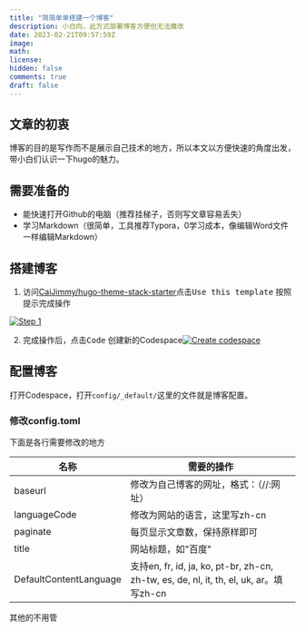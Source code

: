 ```yaml
---
title: "简简单单搭建一个博客"
description: 小白向，此方式部署博客方便但无法魔改
date: 2023-02-21T09:57:59Z
image: 
math: 
license: 
hidden: false
comments: true
draft: false
---
```

## 文章的初衷

博客的目的是写作而不是展示自己技术的地方，所以本文以方便快速的角度出发，带小白们认识一下hugo的魅力。

## 需要准备的

* 能快速打开Github的电脑（推荐挂梯子，否则写文章容易丢失）
* 学习Markdown（很简单，工具推荐Typora，0学习成本，像编辑Word文件一样编辑Markdown）

## 搭建博客

1. 访问[CaiJimmy/hugo-theme-stack-starter](https://github.com/CaiJimmy/hugo-theme-stack-starter)点击<kbd>Use this template</kbd> 按照提示完成操作

[![Step 1](https://user-images.githubusercontent.com/5889006/156916624-20b2a784-f3a9-4718-aa5f-ce2a436b241f.png)](https://user-images.githubusercontent.com/5889006/156916624-20b2a784-f3a9-4718-aa5f-ce2a436b241f.png)

2. 完成操作后，点击<kbd>Code</kbd> 创建新的Codespace[![Create codespace](https://user-images.githubusercontent.com/5889006/156916672-43b7b6e9-4ffb-4704-b4ba-d5ca40ffcae7.png)](https://user-images.githubusercontent.com/5889006/156916672-43b7b6e9-4ffb-4704-b4ba-d5ca40ffcae7.png)

## 配置博客

打开Codespace，打开`config/_default/`这里的文件就是博客配置。

### 修改config.toml

下面是各行需要修改的地方

| 名称                   | 需要的操作                                                   |
| ---------------------- | ------------------------------------------------------------ |
| baseurl                | 修改为自己博客的网址，格式：（//:网址）                      |
| languageCode           | 修改为网站的语言，这里写zh-cn                                |
| paginate               | 每页显示文章数，保持原样即可                                 |
| title                  | 网站标题，如"百度"                                           |
| DefaultContentLanguage | 支持en, fr, id, ja, ko, pt-br, zh-cn, zh-tw, es, de, nl, it, th, el, uk, ar。填写zh-cn |

其他的不用管
